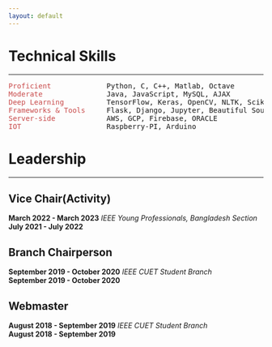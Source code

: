 ```yaml
---
layout: default
---
```


# <span class='red_h1'>Technical Skills</span>
---

<pre>
<span style="color:rgb(201, 76, 76)">Proficient</span>             Python, C, C++, Matlab, Octave 
<span style="color:rgb(201, 76, 76)">Moderate</span>               Java, JavaScript, MySQL, AJAX
<span style="color:rgb(201, 76, 76)">Deep Learning </span>         TensorFlow, Keras, OpenCV, NLTK, Scikit-learn
<span style="color:rgb(201, 76, 76)">Frameworks & Tools</span>     Flask, Django, Jupyter, Beautiful Soup, Git, Latex, 
<span style="color:rgb(201, 76, 76)">Server-side </span>           AWS, GCP, Firebase, ORACLE
<span style="color:rgb(201, 76, 76)">IOT </span>                   Raspberry-PI, Arduino
</pre>


# <span class='red_h1'>Leadership</span> 
---

## Vice Chair(Activity)

<span class="date_large_dp">**March 2022 - March 2023**</span>
*<span class='font-12'>IEEE Young Professionals, Bangladesh Section</span>*<br>
<span class="date_small_dp">**July 2021 - July 2022**</span>

## Branch Chairperson

<span class="date_large_dp">**September 2019 - October 2020**</span>
*<span class='font-12'>IEEE CUET Student Branch</span>*<br>
<span class="date_small_dp">**September 2019 - October 2020**</span>


## Webmaster 

<span class="date_large_dp">**August 2018 - September 2019**</span>
*<span class='font-12'>IEEE CUET Student Branch</span>*<br>
<span class="date_small_dp">**August 2018 - September 2019**</span>
